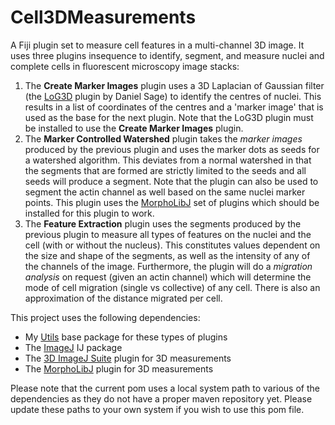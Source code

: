 # Cell3DMeasurements
A Fiji plugin set to measure cell features in a multi-channel 3D image.
It uses three plugins insequence to identify, segment, and measure nuclei and complete cells in fluorescent microscopy image stacks:
1. The **Create Marker Images** plugin uses a 3D Laplacian of Gaussian filter (the [LoG3D](http://bigwww.epfl.ch/sage/soft/LoG3D/) plugin by Daniel Sage) to identify the centres of nuclei. This results in a list of coordinates of the centres and a 'marker image' that is used as the base for the next plugin. Note that the LoG3D plugin must be installed to use the **Create Marker Images** plugin.
2. The **Marker Controlled Watershed** plugin takes the *marker images* produced by the previous plugin and uses the marker dots as seeds for a watershed algorithm. This deviates from a normal watershed in that the segments that are formed are strictly limited to the seeds and all seeds will produce a segment. Note that the plugin can also be used to segment the actin channel as well based on the same nuclei marker points. This plugin uses the [MorphoLibJ](https://imagej.net/MorphoLibJ) set of plugins which should be installed for this plugin to work.
3. The **Feature Extraction** plugin uses the segments produced by the previous plugin to measure all types of features on the nuclei and  the cell (with or without the nucleus). This constitutes values dependent on the size and shape of the segments, as well as the intensity of any of the channels of the image. Furthermore, the plugin will do a *migration analysis* on request (given an actin channel) which will determine the mode of cell migration (single vs collective) of any cell. There is also an approximation of the distance migrated per cell.


This project uses the following dependencies:
- My [Utils](https://github.com/Mverp/Utils) base package for these types of plugins
- The [ImageJ](https://imagej.net) IJ package
- The [3D ImageJ Suite](http://imagejdocu.tudor.lu/doku.php?id=plugin:stacks:3d_ij_suite:start) plugin for 3D measurements
- The [MorphoLibJ](https://imagej.net/MorphoLibJ) plugin for 3D measurements

Please note that the current pom uses a local system path to various of the dependencies as they do not have a proper maven repository yet. Please update these paths to your own system if you wish to use this pom file. 
